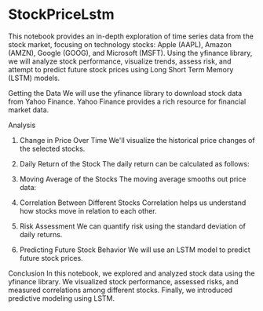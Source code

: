 # StockPriceLstm
This notebook provides an in-depth exploration of time series data from the stock market, focusing on technology stocks: Apple (AAPL), Amazon (AMZN), Google (GOOG), and Microsoft (MSFT). Using the yfinance library, we will analyze stock performance, visualize trends, assess risk, and attempt to predict future stock prices using Long Short Term Memory (LSTM) models.

Getting the Data
We will use the yfinance library to download stock data from Yahoo Finance. Yahoo Finance provides a rich resource for financial market data.

Analysis
1. Change in Price Over Time
We'll visualize the historical price changes of the selected stocks.

2. Daily Return of the Stock
The daily return can be calculated as follows:


3. Moving Average of the Stocks
The moving average smooths out price data:


4. Correlation Between Different Stocks
Correlation helps us understand how stocks move in relation to each other.


5. Risk Assessment
We can quantify risk using the standard deviation of daily returns.

6. Predicting Future Stock Behavior
We will use an LSTM model to predict future stock prices.

Conclusion
In this notebook, we explored and analyzed stock data using the yfinance library. We visualized stock performance, assessed risks, and measured correlations among different stocks. Finally, we introduced predictive modeling using LSTM.
